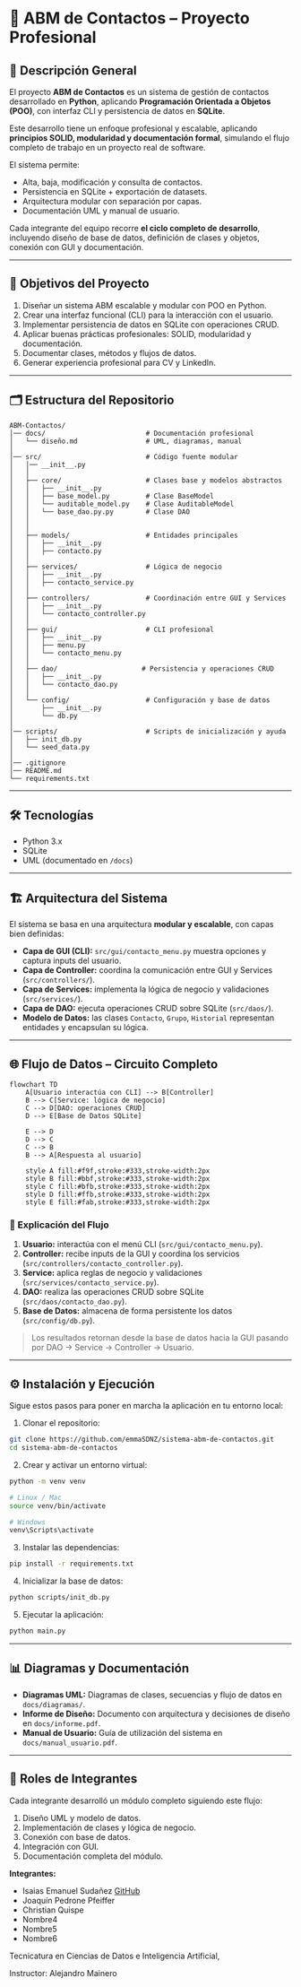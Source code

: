 # 🚀 ABM de Contactos – Proyecto Profesional

## 📌 Descripción General

El proyecto **ABM de Contactos** es un sistema de gestión de contactos desarrollado en **Python**, aplicando **Programación Orientada a Objetos (POO)**, con interfaz CLI y persistencia de datos en **SQLite**.

Este desarrollo tiene un enfoque profesional y escalable, aplicando **principios SOLID, modularidad y documentación formal**, simulando el flujo completo de trabajo en un proyecto real de software.

El sistema permite:

- Alta, baja, modificación y consulta de contactos.
- Persistencia en SQLite + exportación de datasets.
- Arquitectura modular con separación por capas.
- Documentación UML y manual de usuario.

Cada integrante del equipo recorre **el ciclo completo de desarrollo**, incluyendo diseño de base de datos, definición de clases y objetos, conexión con GUI y documentación.

---

## 🎯 Objetivos del Proyecto

1. Diseñar un sistema ABM escalable y modular con POO en Python.
2. Crear una interfaz funcional (CLI) para la interacción con el usuario.
3. Implementar persistencia de datos en SQLite con operaciones CRUD.
4. Aplicar buenas prácticas profesionales: SOLID, modularidad y documentación.
5. Documentar clases, métodos y flujos de datos.
6. Generar experiencia profesional para CV y LinkedIn.

---

## 🗂 Estructura del Repositorio

```text
ABM-Contactos/
│── docs/                         # Documentación profesional
│   └── diseño.md                 # UML, diagramas, manual
│
│── src/                          # Código fuente modular
│   │── __init__.py
│   │
│   ├── core/                     # Clases base y modelos abstractos
│   │   ├── __init__.py
│   │   ├── base_model.py         # Clase BaseModel
│   │   └── auditable_model.py    # Clase AuditableModel
│   │   └── base_dao.py.py        # Clase DAO
│   │
│   │
│   ├── models/                   # Entidades principales
│   │   ├── __init__.py
│   │   ├── contacto.py
│   │
│   ├── services/                 # Lógica de negocio
│   │   ├── __init__.py
│   │   ├── contacto_service.py
│   │
│   ├── controllers/              # Coordinación entre GUI y Services
│   │   ├── __init__.py
│   │   └── contacto_controller.py
│   │
│   ├── gui/                      # CLI profesional
│   │   ├── __init__.py
│   │   ├── menu.py
│   │   └── contacto_menu.py
│   │
│   ├── dao/                     # Persistencia y operaciones CRUD
│   │   ├── __init__.py
│   │   └── contacto_dao.py
│   │
│   └── config/                   # Configuración y base de datos
│       ├── __init__.py
│       └── db.py
│
│── scripts/                      # Scripts de inicialización y ayuda
│   ├── init_db.py
│   └── seed_data.py
│
│── .gitignore
│── README.md
└── requirements.txt
````

---

## 🛠️ Tecnologías

* Python 3.x
* SQLite
* UML (documentado en `/docs`)

---

## 🏗 Arquitectura del Sistema

El sistema se basa en una arquitectura **modular y escalable**, con capas bien definidas:

* **Capa de GUI (CLI):** `src/gui/contacto_menu.py` muestra opciones y captura inputs del usuario.
* **Capa de Controller:** coordina la comunicación entre GUI y Services (`src/controllers/`).
* **Capa de Services:** implementa la lógica de negocio y validaciones (`src/services/`).
* **Capa de DAO:** ejecuta operaciones CRUD sobre SQLite (`src/daos/`).
* **Modelo de Datos:** las clases `Contacto`, `Grupo`, `Historial` representan entidades y encapsulan su lógica.

---

## 🌐 Flujo de Datos – Circuito Completo

```mermaid
flowchart TD
    A[Usuario interactúa con CLI] --> B[Controller]
    B --> C[Service: lógica de negocio]
    C --> D[DAO: operaciones CRUD]
    D --> E[Base de Datos SQLite]
    
    E --> D
    D --> C
    C --> B
    B --> A[Respuesta al usuario]

    style A fill:#f9f,stroke:#333,stroke-width:2px
    style B fill:#bbf,stroke:#333,stroke-width:2px
    style C fill:#bfb,stroke:#333,stroke-width:2px
    style D fill:#ffb,stroke:#333,stroke-width:2px
    style E fill:#fab,stroke:#333,stroke-width:2px
```

### 🔹 Explicación del Flujo

1. **Usuario:** interactúa con el menú CLI (`src/gui/contacto_menu.py`).
2. **Controller:** recibe inputs de la GUI y coordina los servicios (`src/controllers/contacto_controller.py`).
3. **Service:** aplica reglas de negocio y validaciones (`src/services/contacto_service.py`).
4. **DAO:** realiza las operaciones CRUD sobre SQLite (`src/daos/contacto_dao.py`).
5. **Base de Datos:** almacena de forma persistente los datos (`src/config/db.py`).

> Los resultados retornan desde la base de datos hacia la GUI pasando por DAO → Service → Controller → Usuario.

---

## ⚙ Instalación y Ejecución

Sigue estos pasos para poner en marcha la aplicación en tu entorno local:

1. Clonar el repositorio:

```bash
git clone https://github.com/emmaSDNZ/sistema-abm-de-contactos.git
cd sistema-abm-de-contactos
```

2. Crear y activar un entorno virtual:

```bash
python -m venv venv

# Linux / Mac
source venv/bin/activate

# Windows
venv\Scripts\activate
```

3. Instalar las dependencias:

```bash
pip install -r requirements.txt
```

4. Inicializar la base de datos:

```bash
python scripts/init_db.py
```

5. Ejecutar la aplicación:

```bash
python main.py
```

---

## 📊 Diagramas y Documentación

* **Diagramas UML:** Diagramas de clases, secuencias y flujo de datos en `docs/diagramas/`.
* **Informe de Diseño:** Documento con arquitectura y decisiones de diseño en `docs/informe.pdf`.
* **Manual de Usuario:** Guía de utilización del sistema en `docs/manual_usuario.pdf`.

---

## 📂 Roles de Integrantes

Cada integrante desarrolló un módulo completo siguiendo este flujo:

1. Diseño UML y modelo de datos.
2. Implementación de clases y lógica de negocio.
3. Conexión con base de datos.
4. Integración con GUI.
5. Documentación completa del módulo.

**Integrantes:**

* Isaias Emanuel Sudañez [GitHub](https://github.com/emmaSDNZ)
* Joaquín Pedrone Pfeiffer
* Christian Quispe
* Nombre4
* Nombre5
* Nombre6

Tecnicatura en Ciencias de Datos e Inteligencia Artificial, 

Instructor: Alejandro Mainero

```

